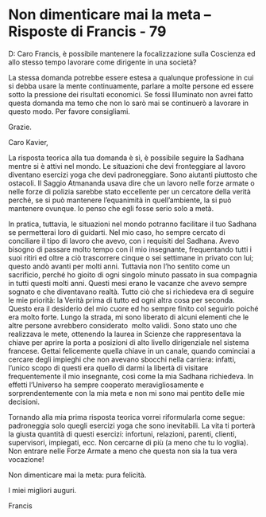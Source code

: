 # Non dimenticare mai la meta – Risposte di Francis - 79

D: Caro Francis, è possibile mantenere la focalizzazione sulla Coscienza ed allo stesso tempo lavorare come dirigente in una società?

La stessa domanda potrebbe essere estesa a qualunque professione in cui si debba usare la mente continuamente, parlare a molte persone ed essere sotto la pressione dei risultati economici. Se fossi Illuminato non avrei fatto questa domanda ma temo che non lo sarò mai se continuerò a lavorare in questo modo. Per favore consigliami.

Grazie.

Caro Kavier,

La risposta teorica alla tua domanda è sì, è possibile seguire la Sadhana mentre si è attivi nel mondo. Le situazioni che devi fronteggiare al lavoro diventano esercizi yoga che devi padroneggiare. Sono aiutanti piuttosto che ostacoli. Il Saggio Atmananda usava dire che un lavoro nelle forze armate o nelle forze di polizia sarebbe stato eccellente per un cercatore della verità perché, se si può mantenere l’equanimità in quell’ambiente, la si può mantenere ovunque. Io penso che egli fosse serio solo a metà.

In pratica, tuttavia, le situazioni nel mondo potranno facilitare il tuo Sadhana se permetterai loro di guidarti. Nel mio caso, ho sempre cercato di conciliare il tipo di lavoro che avevo, con i requisiti del Sadhana. Avevo bisogno di passare molto tempo con il mio insegnante, frequentando tutti i suoi ritiri ed oltre a ciò trascorrere cinque o sei settimane in privato con lui; questo andò avanti per molti anni. Tuttavia non l’ho sentito come un sacrificio, perché ho gioito di ogni singolo minuto passato in sua compagnia in tutti questi molti anni. Questi mesi erano le vacanze che avevo sempre sognato e che diventavano realtà. Tutto ciò che si richiedeva era di seguire le mie priorità: la Verità prima di tutto ed ogni altra cosa per seconda. Questo era il desiderio del mio cuore ed ho sempre finito col seguirlo poiché era molto forte. Lungo la strada, mi sono liberato di alcuni elementi che le altre persone avrebbero considerato  molto validi. Sono stato uno che realizzava le mete, ottenendo la laurea in Scienze che rappresentava la chiave per aprire la porta a posizioni di alto livello dirigenziale nel sistema francese. Gettai felicemente quella chiave in un canale, quando cominciai a cercare degli impieghi che non avevano sbocchi nella carriera: infatti, l’unico scopo di questi era quello di darmi la libertà di visitare frequentemente il mio insegnante, così come la mia Sadhana richiedeva. In effetti l’Universo ha sempre cooperato meravigliosamente e sorprendentemente con la mia meta e non mi sono mai pentito delle mie decisioni.

Tornando alla mia prima risposta teorica vorrei riformularla come segue: padroneggia solo quegli esercizi yoga che sono inevitabili. La vita ti porterà la giusta quantità di questi esercizi: infortuni, relazioni, parenti, clienti, supervisori, impiegati, ecc. Non cercarne di più (a meno che tu lo voglia). Non entrare nelle Forze Armate a meno che questa non sia la tua vera vocazione!

Non dimenticare mai la meta: pura felicità.

I miei migliori auguri.

  Francis

